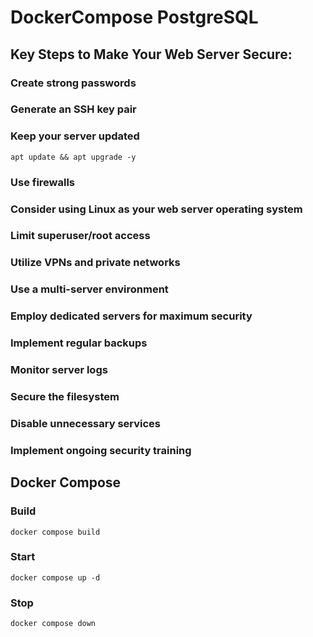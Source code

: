 # DockerCompose PostgreSQL
## Key Steps to Make Your Web Server Secure:
### Create strong passwords
### Generate an SSH key pair
### Keep your server updated
```shell
apt update && apt upgrade -y
```
### Use firewalls
### Consider using Linux as your web server operating system
### Limit superuser/root access
### Utilize VPNs and private networks
### Use a multi-server environment
### Employ dedicated servers for maximum security
### Implement regular backups
### Monitor server logs
### Secure the filesystem
### Disable unnecessary services
### Implement ongoing security training

## Docker Compose
### Build
```shell
docker compose build
```

### Start
```shell
docker compose up -d
```

### Stop
```shell
docker compose down
```
